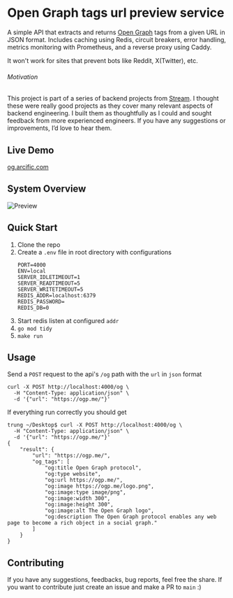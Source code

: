 # Open Graph tags url preview service
A simple API that extracts and returns [Open Graph](https://ogp.me/) tags from a given URL in JSON format. Includes caching using Redis, circuit breakers, error handling, metrics monitoring with Prometheus, and a reverse proxy using Caddy.

It won't work for sites that prevent bots like Reddit, X(Twitter), etc.

###### Motivation
This project is part of a series of backend projects from [Stream](https://stream-wiki.notion.site/Stream-Go-10-Week-Backend-Eng-Onboarding-625363c8c3684753b7f2b7d829bcd67a#ec1a331b6b79470a8861449c13c895d0). I thought these were really good projects as they cover many relevant aspects of backend engineering. I built them as thoughtfully as I could and sought feedback from more experienced engineers. If you have any suggestions or improvements, I’d love to hear them.

## Live Demo
[og.arcific.com](https://og.arcific.com/)

## System Overview
![Preview](https://i.ibb.co/mFdRL2Vv/Blank-document.jpg)

## Quick Start
1. Clone the repo
2. Create a `.env` file in root directory with configurations
    ```
    PORT=4000
    ENV=local
    SERVER_IDLETIMEOUT=1
    SERVER_READTIMEOUT=5
    SERVER_WRITETIMEOUT=5
    REDIS_ADDR=localhost:6379
    REDIS_PASSWORD=
    REDIS_DB=0
    ```
3. Start redis listen at configured `addr`
4. `go mod tidy`
5. `make run`

## Usage
Send a `POST` request to the api's `/og` path with the `url` in `json` format
```
curl -X POST http://localhost:4000/og \
  -H "Content-Type: application/json" \
  -d '{"url": "https://ogp.me/"}'
```
If everything run correctly you should get
```
trung ~/Desktop$ curl -X POST http://localhost:4000/og \
  -H "Content-Type: application/json" \
  -d '{"url": "https://ogp.me/"}'
{
	"result": {
		"url": "https://ogp.me/",
		"og_tags": [
			"og:title Open Graph protocol",
			"og:type website",
			"og:url https://ogp.me/",
			"og:image https://ogp.me/logo.png",
			"og:image:type image/png",
			"og:image:width 300",
			"og:image:height 300",
			"og:image:alt The Open Graph logo",
			"og:description The Open Graph protocol enables any web page to become a rich object in a social graph."
		]
	}
}
```

## Contributing
If you have any suggestions, feedbacks, bug reports, feel free the share. If you want to contribute just create an issue and make a PR to `main` :)
